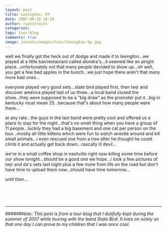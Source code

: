 ```yaml
---
layout: post
title: Lexington, KY
date: 2007-06-18 16:10
author: ryanstraits
categories: 
tags: tour-blog
comments: true
image: /assets/images/tour/lexington-ky.jpg
---
```

<p align="left">well we finally got the heck out of dodge and made it to lexington...we played at a little bar/restaurant called alondra's...it seemed like an alright place...unfortunately not that many people decided to show up...oh well, you get a few bad apples in the bunch...we just hope there aren't that many more bad ones...</p><p align="left">everyone played very good sets...state bird played first, then twjr and discover america played last of us three...a local band closed the show...they were supposed to be a "big draw" as the  promoter put it...big in kentucky must mean 25...because that's about how many people were there...</p><p align="left">at any rate...the guys in the last band were pretty cool and offered us a place to stay for the night...that's no small thing when you have a group of 11 people...luckily they had a big basement and one cat per person on the tour...mostly all little kittens which were fun to watch wrestle around and kill small animals...i even rescued one from a tree after he thought he could climb it and actually get back down...rascally lil devil...</p><p align="left">we're in a small coffee shop in nashville right now killing some time before our show tonight...should be a good one we hope...i took a few pictures of twjr and da's sets last night plus a few more from life on the road but don't have time to upload them now...should have time tomorrow...</p><p align="left">until then...</p><a href="http://4.bp.blogspot.com/_KgXD3LkdYNE/Rnb4Ksw1h2I/AAAAAAAAABg/RmdV6S9ifWU/s1600/6-18-07+010.jpg"></a><br /><a href="http://1.bp.blogspot.com/_KgXD3LkdYNE/Rnb4K8w1h3I/AAAAAAAAABo/KekOJsEIMxo/s1600/6-18-07+016.jpg"></a><br /><a href="http://2.bp.blogspot.com/_KgXD3LkdYNE/Rnb4LMw1h4I/AAAAAAAAABw/wu3mXJl7q60/s1600/6-18-07+024.jpg"></a><br /><a href="http://4.bp.blogspot.com/_KgXD3LkdYNE/Rnb4Lsw1h5I/AAAAAAAAAB4/QcZvNDfD3OM/s1600/6-18-07+027.jpg"></a>

---

######*Note: This post is from a tour blog that I dutifully kept during the summer of 2007 while touring with the band State Bird. It lives on solely so that one day I can prove to my children that I was once cool.*
